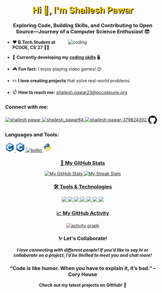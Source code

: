 <h1 align="center">
  <span style="color: #ffcc00; text-shadow: 2px 2px #000000;">Hi 👋, I'm Shailesh Pawar</span>
</h1>
<h3 align="center">Exploring Code, Building Skills, and Contributing to Open Source—Journey of a Computer Science Enthusiast 😎</h3>
<img align="right" alt="coding" width="300" src="https://th.bing.com/th/id/R.09b2f1ad61f656a4981716f70c159998?rik=lVAOS43%2fVXRVJw&riu=http%3a%2f%2f33.media.tumblr.com%2f09b2f1ad61f656a4981716f70c159998%2ftumblr_n9oskaDd3H1shpedgo1_400.gif&ehk=LEdRU0XYodBjy%2buIyL4Tunsztjim3fwRqFIeKsPzHfI%3d&risl=&pid=ImgRaw&r=0">

- ❤️ **B.Tech Student at PCOOE, CS'27 📖📙**
- 🌱 **Currently developing my** [**coding skills**](https://www.codecademy.com/) 🖥️.
- 🎮 **Fun fact:** I enjoy playing video games! 😊
- ✏️ **I love creating projects** that solve real-world problems.

- 📫 **How to reach me:** [shailesh.pawar23@pccoepune.org](mailto:shailesh.pawar23@pccoepune.org)

<h3 align="left">Connect with me:</h3>
<p align="left">
  <a href="https://fb.com/shailesh.pawar" target="_blank" rel="noopener noreferrer">
    <img align="center" src="https://raw.githubusercontent.com/rahuldkjain/github-profile-readme-generator/master/src/images/icons/Social/facebook.svg" alt="shailesh pawar" height="30" width="30" />
  </a>
  <a href="https://instagram.com/shailesh_pawar64" target="_blank" rel="noopener noreferrer">
    <img align="center" src="https://raw.githubusercontent.com/rahuldkjain/github-profile-readme-generator/master/src/images/icons/Social/instagram.svg" alt="shailesh_pawar64" height="30" width="30" />
  </a>
  <a href="https://www.linkedin.com/in/shailesh-pawar-379824302" target="_blank" rel="noopener noreferrer">
    <img align="center" src="https://upload.wikimedia.org/wikipedia/commons/c/ca/LinkedIn_logo_initials.png" alt="shailesh-pawar-379824302" height="30" width="30" />
  </a>
  <a href="https://github.com/Shailesh6068" target="_blank" rel="noopener noreferrer">
    <img align="center" src="https://raw.githubusercontent.com/devicons/devicon/master/icons/github/github-original.svg" alt="github" height="30" width="30" />
  </a>
</p>

<h3 align="left">Languages and Tools:</h3>
<p align="left">
  <a href="https://www.cprogramming.com/" target="_blank" rel="noopener noreferrer"> 
    <img src="https://raw.githubusercontent.com/devicons/devicon/master/icons/c/c-original.svg" alt="c" width="30" height="30"/> 
  </a>
  <a href="https://www.w3schools.com/cpp/" target="_blank" rel="noopener noreferrer"> 
    <img src="https://raw.githubusercontent.com/devicons/devicon/master/icons/cplusplus/cplusplus-original.svg" alt="cplusplus" width="30" height="30"/> 
  </a>
  <a href="https://kotlinlang.org" target="_blank" rel="noopener noreferrer"> 
    <img src="https://www.vectorlogo.zone/logos/kotlinlang/kotlinlang-icon.svg" alt="kotlin" width="30" height="30"/> 
  </a>
  <a href="https://www.python.org" target="_blank" rel="noopener noreferrer"> 
    <img src="https://raw.githubusercontent.com/devicons/devicon/master/icons/python/python-original.svg" alt="python" width="30" height="30"/> 
</p>

<h3 align="center">🚀 My GitHub Stats</h3>
<p align="center">
  <img src="https://github-readme-stats.vercel.app/api?username=Shailesh6068&show_icons=true&theme=radical" alt="My GitHub Stats" width="45%" />
  <img src="https://github-readme-streak-stats.herokuapp.com/?user=Shailesh6068&theme=radical" alt="My Streak Stats" width="47.5%" />
</p>

<h3 align="center">🛠️ Tools & Technologies</h3>
<p align="center">
  <img src="https://img.shields.io/badge/Code-C++-blue" />
  <img src="https://img.shields.io/badge/Code-Python-blue" />
  <img src="https://img.shields.io/badge/Code-Kotlin-blue" />
  <img src="https://img.shields.io/badge/OS-Windows-0078D4" />
  <img src="https://img.shields.io/badge/OS-Linux-FCC624" />
  <img src="https://img.shields.io/badge/Editor-VisualStudioCode-007ACC" />
  <img src="https://img.shields.io/badge/Editor-PyCharm-000000" />
</p>

<h3 align="center">📈 My GitHub Activity</h3>
<p align="center">
  <a href="https://github-readme-activity-graph.vercel.app/graph?username=Shailesh6068&amp;theme=react-dark&amp;hide_border=true&amp;hide_title=false&amp;area=true&amp;custom_title=Total%20contribution%20graph%20in%20all%20repo" rel="nofollow">
    <img src="https://github-readme-activity-graph.vercel.app/graph?username=Shailesh6068&amp;theme=react-dark&amp;hide_border=true&amp;hide_title=false&amp;area=true&amp;custom_title=Total%20contribution%20graph%20in%20all%20repo" width="500" alt="activity graph" style="max-width: 100%; filter: hue-rotate(180deg);">
  </a>
</p>

<h3 align="center">✨ Let's Collaborate!</h3>
<h5 align="center">I love connecting with different people! If you’d like to say hi or collaborate on a project, I’d be thrilled to meet you and chat more!</h5>

<h3 align="center">“Code is like humor. When you have to explain it, it’s bad.” – Cory House</h3>

<p align="center">
  <strong>Check out my latest projects on GitHub!</strong> 🌟
</p>
